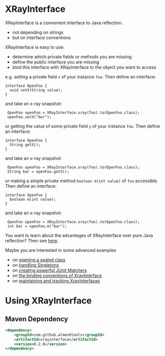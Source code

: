 XRayInterface
=============

XRayInterface is a convenient interface to Java reflection.

* not depending on strings
* but on interface conventions

XRayInterface is easy to use:

* determine which private fields or methods you are missing 
* define the public interface you are missing
* bind this interface with XRayInterface to the object you want to access


e.g. setting a private field `x` of your instance `foo`. Then define an interface:

    interface OpenFoo {
      void setX(String value);
    }
    
and take an x-ray snapshot:

     OpenFoo openFoo = XRayInterface.xray(foo).to(OpenFoo.class);
     openFoo.setX("bar");

or getting the value of some private field `y` of your instance `foo`. Then define an interface:

    interface OpenFoo {
      String getX();
    }
    
and take an x-ray snapshot:

     OpenFoo openFoo = XRayInterface.xray(foo).to(OpenFoo.class);
     String bar = openFoo.getX();

or making a simple private method `boolean m(int value)` of `foo` accessible. Then define an interface:

    interface OpenFoo {
      boolean m(int value);
    }
    
and take an x-ray snapshot:

     OpenFoo openFoo = XRayInterface.xray(foo).to(OpenFoo.class);
     int bar = openFoo.m("bar");

You want to learn about the advantages of XRayInterface over pure Java reflection? Then see [here](XRayInterfaceVsJavaReflection.md).

Maybe you are interested in some advanced examples

* on [opening a sealed class](OpeningASealedClass.md)
* on [handling Singletons](HandlingSingletons.md)
* on [creating powerful JUnit Matchers](CreatingPowerfulJUnitMatchers.md)
* on [the binding conventions of XrayInterface](BindingConventions.md) 
* on [maintaining and tracking XrayInterfaces](MaintainingAndTrackingXRayInterfaces.md) 


Using XRayInterface
===================

Maven Dependency
----------------

```xml
<dependency>
	<groupId>com.github.almondtools</groupId>
	<artifactId>xrayinterface</artifactId>
	<version>0.2.8</version>
</dependency>
```
